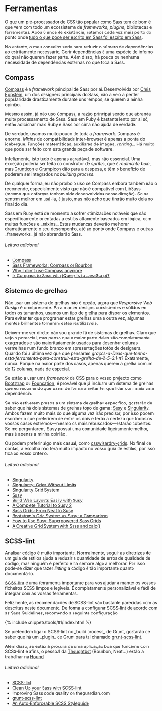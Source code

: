 
# Ferramentas

O que um pré-processador de CSS tão popular como Sass tem de bom é que vem com todo um ecossistema de _frameworks_, _plugins_, bibliotecas e ferramentas. Após 8 anos de existência, estamos cada vez mais perto do ponto onde [tudo o que pode ser escrito em Sass foi escrito em Sass](http://hugogiraudel.com/2014/10/27/rethinking-atwoods-law/).

No entanto, o meu conselho seria para reduzir o número de dependências ao estritamente necessário. Gerir dependências é uma espécie de inferno do qual não querem fazer parte. Além disso, há pouca ou nenhuma necessidade de dependências externas no que toca a Sass.

## Compass

[Compass](http://compass-style.org/) é a _framework_ principal de Sass por aí. Desenvolvida por [Chris Eppstein](https://twitter.com/chriseppstein), um dos designers principais do Sass, não a vejo a perder popularidade drasticamente durante uns tempos, se querem a minha opinião.

Mesmo assim, já não uso Compass, a razão principal sendo que abranda muito processamento de Sass. Sass em Ruby é bastante lento por si só, então adicionar mais Ruby e Sass por cima não ajuda de verdade.

De verdade, usamos muito pouco de toda a _framework_. Compass é enorme. _Mixins_ de compatibilidade inter-browser é apenas a ponta do icebergue. Funções matemáticas, auxiliares de images, _spriting_... Há muito que pode ser feito com esta grande peça de software.

Infelizmente, isto tudo é apenas agradável, mas não essencial. Uma exceção poderia ser feita do construtor de _sprites_, que é *realmente bom*, mas [Grunticon](https://github.com/filamentgroup/grunticon) e [Grumpicon](http://grumpicon.com/) dão para a despesa, e têm o benefício de poderem ser integrados no _building process_.

De qualquer forma, eu não proíbo o uso de Compass embora também não o recomende, especialmente visto que não é compatível com LibSass (mesmo que esforços tenham sido desenvolvidos nessa direção). Se se sentem melhor em usá-la, é justo, mas não acho que tirarão muito dela no final do dia.

<div class="note">
  <p>Sass em Ruby está de momento a sofrer otimizações notáveis que são especificamente orientadas a estilos altamente baseados em lógica, com muitas funções e _mixins_. Estas mudanças deverão melhorar dramaticamente o seu desempenho, até ao ponto onde Compass e outras _frameworks_ já não abrandarão Sass.</p>
</div>

###### Leitura adicional

* [Compass](http://compass-style.org/)
* [Sass Frameworks: Compass or Bourbon](http://www.sitepoint.com/compass-or-bourbon-sass-frameworks/)
* [Why I don't use Compass anymore](http://www.sitepoint.com/dont-use-compass-anymore/)
* [Is Compass to Sass with jQuery is to JavaScript?](http://www.sitepoint.com/compass-sass-jquery-javascript/)

## Sistemas de grelhas

Não usar um sistema de grelhas não é opção, agora que _Responsive Web Design_ é omnipresente. Para manter designs consistentes e sólidos em todos os tamanhos, usamos um tipo de grelha para dispor os elementos. Para evitar ter que programar estas grelhas uma e outra vez, algumas mentes brilhantes tornaram estas reutilizáveis.

Deixem-me ser direto: não sou grande fã de sistemas de grelhas. Claro que vejo o potencial, mas penso que a maior parte deles são completamente exagerados e são maioritariamente usados para desenhar colunas vermelhas num fundo branco em apresentações totós de designers. Quando foi a última vez que que pensaram *graças-a-Deus-que-tenho-esta-ferramenta-para-construir-esta-grelha-de-2-5-3.1-π*? Exatamente, nunca. Porque na maior parte dos casos, apenas querem a grelha comum de 12 colunas, nada de especial.

Se estão a usar uma _framework_ de CSS para o vosso projecto como [Bootstrap](http://getbootstrap.com/) ou [Foundation](http://foundation.zurb.com/), é provável que já incluam um sistema de grelhas que eu recomendo que usem de forma a evitar ter que lidar com mais uma dependência.

Se não estiverem presos a um sistema de grelhas específico, gostarão de saber que há dois sistemas de grelhas topo de gama: [Susy](http://susy.oddbird.net/) e [Singularity](http://singularity.gs/). Ambos fazem muito mais do que alguma vez irão precisar, por isso podem escolher o que preferirem de entre os dois e terão a certeza que todos os vossos casos extremos&mdash;mesmo os mais rebuscados&mdash;estarão cobertos. Se me perguntarem, Susy possui uma comunidade ligeiramente melhor, mas é apenas a minha opinião.

Ou podem preferir algo mais casual, como [csswizardry-grids](https://github.com/csswizardry/csswizardry-grids). No final de contas, a escolha não terá muito impacto no vosso guia de estilos, por isso fica ao vosso critério.

###### Leitura adicional

* [Singularity](http://singularity.gs/)
* [Singularity: Grids Without Limits](http://fourword.fourkitchens.com/article/singularity-grids-without-limits)
* [Singularity Grid System](http://www.mediacurrent.com/blog/singularity-grid-system)
* [Susy](http://susy.oddbird.net/)
* [Build Web Layouts Easily with Susy](http://css-tricks.com/build-web-layouts-easily-susy/)
* [A Complete Tutorial to Susy 2](http://www.zell-weekeat.com/susy2-tutorial/)
* [Sass Grids: From Neat to Susy](http://www.sitepoint.com/sass-grids-neat-susy/)
* [Bootstrap's Grid System vs Susy: a Comparison](http://www.sitepoint.com/bootstraps-grid-system-vs-susy-comparison/)
* [How to Use Susy: Superpowered Sass Grids](http://webdesign.tutsplus.com/tutorials/how-to-use-susy-superpowered-sass-grids--cms-22744)
* [A Creative Grid System with Sass and calc()](http://www.sitepoint.com/creative-grid-system-sass-calc/)

## SCSS-lint

Analisar código é muito importante. Normalmente, seguir as diretrizes de um guia de estilos ajuda a reduzir a quantidade de erros de qualidade de código, mas ninguém é perfeito e há sempre algo a melhorar. Por isso pode-se dizer que fazer _linting_ a código é tão importante quanto documentá-lo.

[SCSS-lint](https://github.com/causes/scss-lint) é uma ferramenta importante para vos ajudar a manter os vossos ficheiros SCSS limpos e legíveis. É completamente personalizável e fácil de integrar com as vossas ferramentas.

Felizmente, as recomendações de SCSS-lint são bastante parecidas com as descritas neste documento. De forma a configurar SCSS-lint de acordo com as Sass Guidelines, recomendo a seguinte configuração:

{% include snippets/tools/01/index.html %}

<div class="note">
  <p>Se pretendem ligar o SCSS-lint no _build process_ de Grunt, gostarão de saber que há um _plugin_ de Grunt para tal chamado <a href="https://github.com/ahmednuaman/grunt-scss-lint">grunt-scss-lint</a>.</p>
  <p>Além disso, se estão à procura de uma aplicação boa que funcione com SCSS-lint e afins, o pessoal da <a href="http://thoughtbot.com/">Thoughtbot</a> (Bourbon, Neat...) estão a trabalhar na <a href="https://houndci.com/">Hound</a>.</p>
</div>

###### Leitura adicional

* [SCSS-lint](https://github.com/causes/scss-lint)
* [Clean Up your Sass with SCSS-lint](http://blog.martinhujer.cz/clean-up-your-sass-with-scss-lint/)
* [Improving Sass code quality on theguardian.com](http://www.theguardian.com/info/developer-blog/2014/may/13/improving-sass-code-quality-on-theguardiancom)
* [grunt-scss-lint](https://github.com/ahmednuaman/grunt-scss-lint)
* [An Auto-Enforceable SCSS Styleguide](http://davidtheclark.com/scss-lint-styleguide/)
